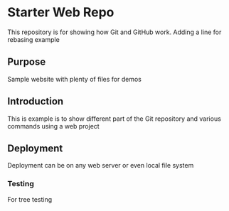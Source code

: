 # Starter Web Repo

This repository is for showing how Git and GitHub work. Adding a line for rebasing example

## Purpose

Sample website with plenty of files for demos

## Introduction

This is example is to show different part of the Git repository and various commands using a web project

## Deployment

Deployment can be on any web server or even local file system

### Testing

For tree testing